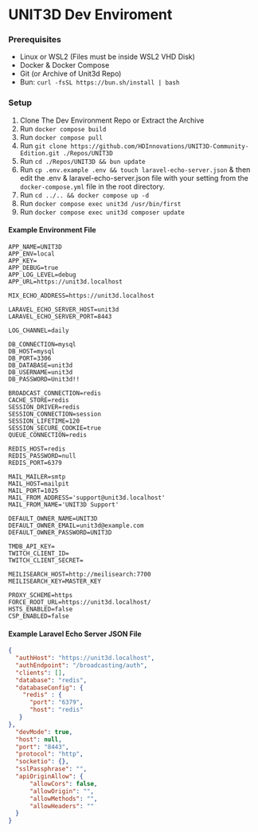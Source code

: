 # UNIT3D Dev Enviroment

### Prerequisites

- Linux or WSL2 (Files must be inside WSL2 VHD Disk)
- Docker & Docker Compose
- Git (or Archive of Unit3d Repo)
- Bun: `curl -fsSL https://bun.sh/install | bash` 


### Setup

1. Clone The Dev Environment Repo or Extract the Archive
2. Run `docker compose build`
3. Run `docker compose pull`
4. Run `git clone https://github.com/HDInnovations/UNIT3D-Community-Edition.git ./Repos/UNIT3D`
5. Run `cd ./Repos/UNIT3D && bun update`
6. Run `cp .env.example .env && touch laravel-echo-server.json` & then edit the .env & laravel-echo-server.json file with your setting from the `docker-compose.yml` file in the root directory.
7. Run `cd ../.. && docker compose up -d`
8. Run `docker compose exec unit3d /usr/bin/first`
9. Run `docker compose exec unit3d composer update`



#### Example Environment File
```dotenv
APP_NAME=UNIT3D
APP_ENV=local
APP_KEY=
APP_DEBUG=true
APP_LOG_LEVEL=debug
APP_URL=https://unit3d.localhost

MIX_ECHO_ADDRESS=https://unit3d.localhost

LARAVEL_ECHO_SERVER_HOST=unit3d
LARAVEL_ECHO_SERVER_PORT=8443

LOG_CHANNEL=daily

DB_CONNECTION=mysql
DB_HOST=mysql
DB_PORT=3306
DB_DATABASE=unit3d
DB_USERNAME=unit3d
DB_PASSWORD=Unit3d!!

BROADCAST_CONNECTION=redis
CACHE_STORE=redis
SESSION_DRIVER=redis
SESSION_CONNECTION=session
SESSION_LIFETIME=120
SESSION_SECURE_COOKIE=true
QUEUE_CONNECTION=redis

REDIS_HOST=redis
REDIS_PASSWORD=null
REDIS_PORT=6379

MAIL_MAILER=smtp
MAIL_HOST=mailpit
MAIL_PORT=1025
MAIL_FROM_ADDRESS='support@unit3d.localhost'
MAIL_FROM_NAME='UNIT3D Support'

DEFAULT_OWNER_NAME=UNIT3D
DEFAULT_OWNER_EMAIL=unit3d@example.com
DEFAULT_OWNER_PASSWORD=UNIT3D

TMDB_API_KEY=
TWITCH_CLIENT_ID=
TWITCH_CLIENT_SECRET=

MEILISEARCH_HOST=http://meilisearch:7700
MEILISEARCH_KEY=MASTER_KEY

PROXY_SCHEME=https
FORCE_ROOT_URL=https://unit3d.localhost/
HSTS_ENABLED=false
CSP_ENABLED=false
```

#### Example Laravel Echo Server JSON File
```json
{
  "authHost": "https://unit3d.localhost",
  "authEndpoint": "/broadcasting/auth",
  "clients": [],
  "database": "redis",
  "databaseConfig": {
    "redis" : {
      "port": "6379",
      "host": "redis"
   }
},
  "devMode": true,
  "host": null,
  "port": "8443",
  "protocol": "http",
  "socketio": {},
  "sslPassphrase": "",
  "apiOriginAllow": {
      "allowCors": false,
      "allowOrigin": "",
      "allowMethods": "",
      "allowHeaders": ""
  }
}

```
